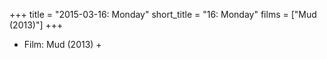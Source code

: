 +++
title = "2015-03-16: Monday"
short_title = "16: Monday"
films = ["Mud (2013)"]
+++


* Film: Mud (2013) +
